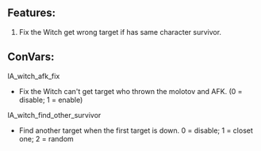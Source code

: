 ## Features:
1. Fix the Witch get wrong target if has same character survivor.

## ConVars:
IA_witch_afk_fix  
 - Fix the Witch can't get target who thrown the molotov and AFK. (0 = disable; 1 = enable)  
  
IA_witch_find_other_survivor
 - Find another target when the first target is down. 0 = disable; 1 = closet one; 2 = random
